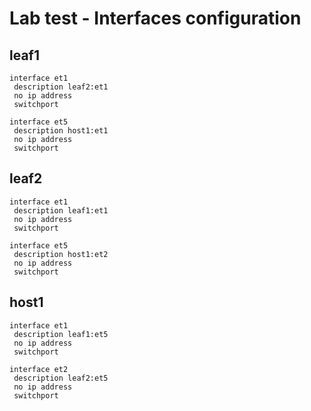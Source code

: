 # Lab test - Interfaces configuration

## leaf1

```
interface et1
 description leaf2:et1
 no ip address
 switchport

interface et5
 description host1:et1
 no ip address
 switchport

```

## leaf2

```
interface et1
 description leaf1:et1
 no ip address
 switchport

interface et5
 description host1:et2
 no ip address
 switchport

```

## host1

```
interface et1
 description leaf1:et5
 no ip address
 switchport

interface et2
 description leaf2:et5
 no ip address
 switchport

```

